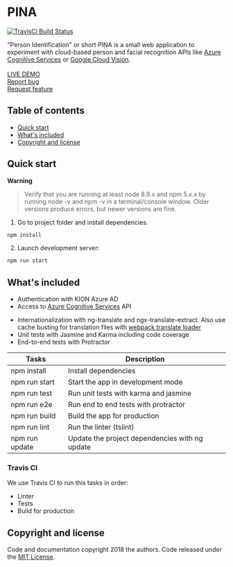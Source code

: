   <h1>PINA</h1>
  <p>
    <a href="https://travis-ci.com/KIDICA/PINA" name="PINA Builds" target="_blank">
      <img src="https://travis-ci.com/KIDICA/PINA.svg?branch=master" alt="TravisCi Build Status" />
    </a>
  </p>
  <p>
    "Person Identification" or short PINA is a small web application to experiment with cloud-based person and facial recognition APIs like <a href='https://docs.microsoft.com/en-us/azure/cognitive-services/computer-vision/home' target='_blank'>Azure Cognitive Services</a> or <a href='https://cloud.google.com/vision/docs/' target='_blank'> Google Cloud Vision</a>.
    <br>
    <br>
    <a href="https://pia.kiondc.io" target="_blank">LIVE DEMO</a>
    <br>
    <a href="https://github.com/KIDICA/PINA/issues/new">Report bug</a>
    <br>
    <a href="https://github.com/KIDICA/PINA/issues/new">Request feature</a>
  </p>
</p>

## Table of contents

- [Quick start](#quick-start)
- [What's included](#whats-included)
- [Copyright and license](#copyright-and-license)

## Quick start

**Warning**

> Verify that you are running at least node 8.9.x and npm 5.x.x by running node -v and npm -v in a terminal/console window. Older versions produce errors, but newer versions are fine.

1. Go to project folder and install dependencies.
 ```bash
 npm install
 ```

2. Launch development server:
 ```bash
 npm run start
 ```
 
## What's included

+ Authentication with KION Azure AD
+ Access to <a href='https://docs.microsoft.com/en-us/azure/cognitive-services/computer-vision/home' target='_blank'>Azure Cognitive Services</a> API
* Internationalization with ng-translate and ngx-translate-extract. Also use cache busting for translation files with [webpack translate loader](https://github.com/ngx-translate/http-loader#angular-cliwebpack-translateloader-example)
* Unit tests with Jasmine and Karma including code coverage
* End-to-end tests with Protractor

Tasks                    | Description
-------------------------|---------------------------------------------------------------------------------------
npm install              | Install dependencies
npm run start            | Start the app in development mode
npm run test             | Run unit tests with karma and jasmine
npm run e2e              | Run end to end tests with protractor
npm run build            | Build the app for production
npm run lint             | Run the linter (tslint)
npm run update           | Update the project dependencies with ng update

### Travis CI

We use Travis CI to run this tasks in order:
* Linter
* Tests
* Build for production

## Copyright and license

Code and documentation copyright 2018 the authors. Code released under the [MIT License](https://github.com/KIDICA/PINA/blob/master/LICENSE).
